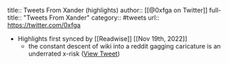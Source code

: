 title:: Tweets From Xander (highlights)
author:: [[@0xfga on Twitter]]
full-title:: "Tweets From Xander"
category:: #tweets
url:: https://twitter.com/0xfga

- Highlights first synced by [[Readwise]] [[Nov 19th, 2022]]
	- the constant descent of wiki into a reddit gagging caricature is an underrated x-risk ([View Tweet](https://twitter.com/0xfga/status/1527806463770603520))